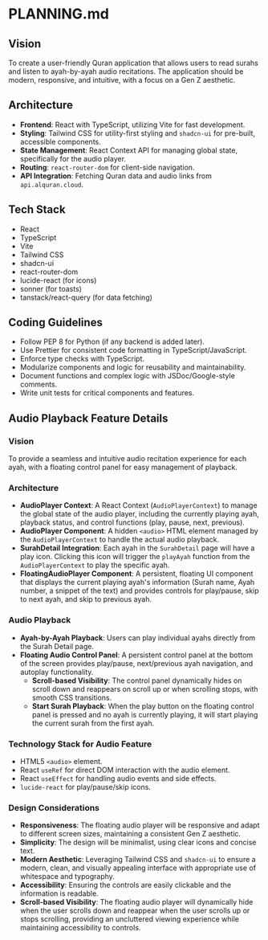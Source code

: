 # PLANNING.md

## Vision
To create a user-friendly Quran application that allows users to read surahs and listen to ayah-by-ayah audio recitations. The application should be modern, responsive, and intuitive, with a focus on a Gen Z aesthetic.

## Architecture
- **Frontend**: React with TypeScript, utilizing Vite for fast development.
- **Styling**: Tailwind CSS for utility-first styling and `shadcn-ui` for pre-built, accessible components.
- **State Management**: React Context API for managing global state, specifically for the audio player.
- **Routing**: `react-router-dom` for client-side navigation.
- **API Integration**: Fetching Quran data and audio links from `api.alquran.cloud`.

## Tech Stack
- React
- TypeScript
- Vite
- Tailwind CSS
- shadcn-ui
- react-router-dom
- lucide-react (for icons)
- sonner (for toasts)
- tanstack/react-query (for data fetching)

## Coding Guidelines
- Follow PEP 8 for Python (if any backend is added later).
- Use Prettier for consistent code formatting in TypeScript/JavaScript.
- Enforce type checks with TypeScript.
- Modularize components and logic for reusability and maintainability.
- Document functions and complex logic with JSDoc/Google-style comments.
- Write unit tests for critical components and features.

## Audio Playback Feature Details
### Vision
To provide a seamless and intuitive audio recitation experience for each ayah, with a floating control panel for easy management of playback.

### Architecture
- **AudioPlayer Context**: A React Context (`AudioPlayerContext`) to manage the global state of the audio player, including the currently playing ayah, playback status, and control functions (play, pause, next, previous).
- **AudioPlayer Component**: A hidden `<audio>` HTML element managed by the `AudioPlayerContext` to handle the actual audio playback.
- **SurahDetail Integration**: Each ayah in the `SurahDetail` page will have a play icon. Clicking this icon will trigger the `playAyah` function from the `AudioPlayerContext` to play the specific ayah.
- **FloatingAudioPlayer Component**: A persistent, floating UI component that displays the current playing ayah's information (Surah name, Ayah number, a snippet of the text) and provides controls for play/pause, skip to next ayah, and skip to previous ayah.

### Audio Playback
- **Ayah-by-Ayah Playback**: Users can play individual ayahs directly from the Surah Detail page.
- **Floating Audio Control Panel**: A persistent control panel at the bottom of the screen provides play/pause, next/previous ayah navigation, and autoplay functionality.
  - **Scroll-based Visibility**: The control panel dynamically hides on scroll down and reappears on scroll up or when scrolling stops, with smooth CSS transitions.
  - **Start Surah Playback**: When the play button on the floating control panel is pressed and no ayah is currently playing, it will start playing the current surah from the first ayah.

### Technology Stack for Audio Feature
- HTML5 `<audio>` element.
- React `useRef` for direct DOM interaction with the audio element.
- React `useEffect` for handling audio events and side effects.
- `lucide-react` for play/pause/skip icons.

### Design Considerations
- **Responsiveness**: The floating audio player will be responsive and adapt to different screen sizes, maintaining a consistent Gen Z aesthetic.
- **Simplicity**: The design will be minimalist, using clear icons and concise text.
- **Modern Aesthetic**: Leveraging Tailwind CSS and `shadcn-ui` to ensure a modern, clean, and visually appealing interface with appropriate use of whitespace and typography.
- **Accessibility**: Ensuring the controls are easily clickable and the information is readable.
- **Scroll-based Visibility**: The floating audio player will dynamically hide when the user scrolls down and reappear when the user scrolls up or stops scrolling, providing an uncluttered viewing experience while maintaining accessibility to controls.